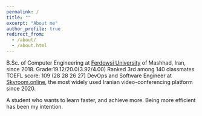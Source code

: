 ```yaml
---
permalink: /
title: ""
excerpt: "About me"
author_profile: true
redirect_from: 
  - /about/
  - /about.html
---
```

B.Sc. of Computer Engineering at [Ferdowsi University](https://en.um.ac.ir/) of Mashhad, Iran, since 2018. 
Grade:19.12/20.0(3.92/4.00)
Ranked 3rd among 140 classmates
TOEFL score: 109 (28 28 26 27)
DevOps and Software Engineer at [Skyroom.online](https://www.skyroom.online/), the most widely used Iranian video-conferencing platform since 2020.




A student who wants to learn faster, and achieve more. Being more efficient has been my intention.


<!-- ![Editing a markdown file for a talk](/images/sci_tech.png) -->
